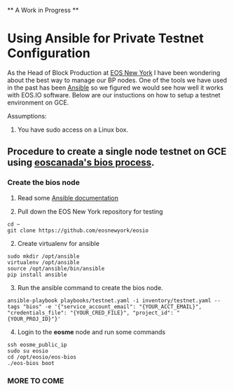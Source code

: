 ** A Work in Progress **

# Using Ansible for Private Testnet Configuration

As the Head of Block Production at [EOS New York](eosnewyork.io) I have been wondering about the best way to manage our BP nodes. One of the tools we have used in the past has been [Ansible](http://docs.ansible.com) so we figured we would see how well it works with EOS.IO software. Below are our instuctions on how to setup a testnet environment on GCE.

Assumptions:
1. You have sudo access on a Linux box.

## Procedure to create a single node testnet on GCE using [eoscanada's bios process](https://github.com/eoscanada/eos-bios).

### Create the bios node 

1. Read some [Ansible documentation](http://docs.ansible.com/ansible/latest/scenario_guides/guide_gce.html)

1. Pull down the EOS New York repository for testing
```
cd ~
git clone https://github.com/eosnewyork/eosio
```
2. Create virtualenv for ansible
```
sudo mkdir /opt/ansible
virtualenv /opt/ansible
source /opt/ansible/bin/ansible
pip install ansible
```

3. Run the ansible command to create the bios node.
```
ansible-playbook playbooks/testnet.yaml -i inventory/testnet.yaml --tags "bios" -e '{"service_account_email": "{YOUR_ACCT_EMAIL}", "credentials_file": "{YOUR_CRED_FILE}", "project_id": "{YOUR_PROJ_ID}"}' 
```

4. Login to the **eosme** node and run some commands
```
ssh eosme_public_ip
sudo su eosio
cd /opt/eosio/eos-bios
./eos-bios boot
```

### MORE TO COME